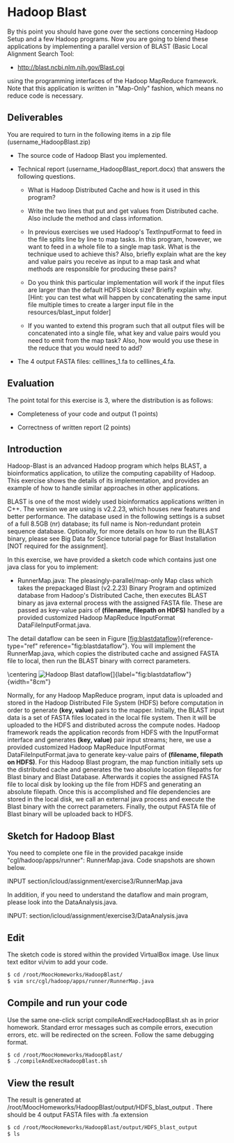 Hadoop Blast
============

 

By this point you should have gone over the sections concerning Hadoop
Setup and a few Hadoop programs. Now you are going to blend these
applications by implementing a parallel version of BLAST (Basic Local
Alignment Search Tool:

* <http://blast.ncbi.nlm.nih.gov/Blast.cgi>

using the programming interfaces of the Hadoop MapReduce framework. Note
that this application is written in \"Map-Only\" fashion, which means no
reduce code is necessary.

Deliverables
------------

You are required to turn in the following items in a zip file
(username\_HadoopBlast.zip)

-   The source code of Hadoop Blast you implemented.

-   Technical report (username\_HadoopBlast\_report.docx) that answers
    the following questions.

    -   What is Hadoop Distributed Cache and how is it used in this
        program?

    -   Write the two lines that put and get values from Distributed
        cache. Also include the method and class information.

    -   In previous exercises we used Hadoop's TextInputFormat to feed
        in the file splits line by line to map tasks. In this program,
        however, we want to feed in a whole file to a single map task.
        What is the technique used to achieve this? Also, briefly
        explain what are the key and value pairs you receive as input to
        a map task and what methods are responsible for producing these
        pairs?

    -   Do you think this particular implementation will work if the
        input files are larger than the default HDFS block size? Briefly
        explain why. \[Hint: you can test what will happen by
        concatenating the same input file multiple times to create a
        larger input file in the resources/blast\_input folder\]

    -   If you wanted to extend this program such that all output files
        will be concatenated into a single file, what key and value
        pairs would you need to emit from the map task? Also, how would
        you use these in the reduce that you would need to add?

-   The 4 output FASTA files: celllines\_1.fa to celllines\_4.fa.

Evaluation
----------

The point total for this exercise is 3, where the distribution is as
follows:

-   Completeness of your code and output (1 points)

-   Correctness of written report (2 points)

Introduction
------------

Hadoop-Blast is an advanced Hadoop program which helps BLAST, a
bioinformatics application, to utilize the computing capability of
Hadoop. This exercise shows the details of its implementation, and
provides an example of how to handle similar approaches in other
applications.

BLAST is one of the most widely used bioinformatics applications written
in C++. The version we are using is v2.2.23, which houses new features
and better performance. The database used in the following settings is a
subset of a full 8.5GB (nr) database; its full name is Non-redundant
protein sequence database. Optionally, for more details on how to run
the BLAST binary, please see Big Data for Science tutorial page for
Blast Installation \[NOT required for the assignment\].

In this exercise, we have provided a sketch code which contains just one
java class for you to implement:

-   RunnerMap.java: The pleasingly-parallel/map-only Map class which
    takes the prepackaged Blast (v2.2.23) Binary Program and optimized
    database from Hadoop's Distributed Cache, then executes BLAST binary
    as java external process with the assigned FASTA file. These are
    passed as key-value pairs of **(filename, filepath on HDFS)**
    handled by a provided customized Hadoop MapReduce InputFormat
    DataFileInputFormat.java.

The detail dataflow can be seen in
Figure [\[fig:blastdataflow\]](#fig:blastdataflow){reference-type="ref"
reference="fig:blastdataflow"}. You will implement the RunnerMap.java,
which copies the distributed cache and assigned FASTA file to local,
then run the BLAST binary with correct parameters.

\centering
![Hadoop Blast
dataflow[]{label="fig:blastdataflow"}](section/icloud/assignment/exercise3/blastdataflow){width="8cm"}

Normally, for any Hadoop MapReduce program, input data is uploaded and
stored in the Hadoop Distributed File System (HDFS) before computation
in order to generate **(key, value)** pairs to the mapper. Initially,
the BLAST input data is a set of FASTA files located in the local file
system. Then it will be uploaded to the HDFS and distributed across the
compute nodes. Hadoop framework reads the application records from HDFS
with the InputFormat interface and generates **(key, value)** pair input
streams; here, we use a provided customized Hadoop MapReduce InputFormat
DataFileInputFormat.java to generate key-value pairs of **(filename,
filepath on HDFS)**. For this Hadoop Blast program, the map function
initially sets up the distributed cache and generates the two absolute
location filepaths for Blast binary and Blast Database. Afterwards it
copies the assigned FASTA file to local disk by looking up the file from
HDFS and generating an absolute filepath. Once this is accomplished and
file dependencies are stored in the local disk, we call an external java
process and execute the Blast binary with the correct parameters.
Finally, the output FASTA file of Blast binary will be uploaded back to
HDFS.

Sketch for Hadoop Blast
-----------------------

You need to complete one file in the provided pacakge inside
\"cgl/hadoop/apps/runner\": RunnerMap.java. Code snapshots are shown
below.

INPUT section/icloud/assignment/exercise3/RunnerMap.java

In addition, if you need to understand the dataflow and main program,
please look into the DataAnalysis.java.

INPUT: section/icloud/assignment/exercise3/DataAnalysis.java

Edit
----

The sketch code is stored within the provided VirtualBox image. Use
linux text editor vi/vim to add your code.

``` {.bash language="bash"}
$ cd /root/MoocHomeworks/HadoopBlast/
$ vim src/cgl/hadoop/apps/runner/RunnerMap.java
```

Compile and run your code
-------------------------

Use the same one-click script compileAndExecHadoopBlast.sh as in prior
homework. Standard error messages such as compile errors, execution
errors, etc. will be redirected on the screen. Follow the same debugging
format.

``` {.bash language="bash"}
$ cd /root/MoocHomeworks/HadoopBlast/
$ ./compileAndExecHadoopBlast.sh 
```

View the result
---------------

The result is generated at
/root/MoocHomeworks/HadoopBlast/output/HDFS\_blast\_output . There
should be 4 output FASTA files with .fa extension

``` {.bash language="bash"}
$ cd /root/MoocHomeworks/HadoopBlast/output/HDFS_blast_output
$ ls
```

